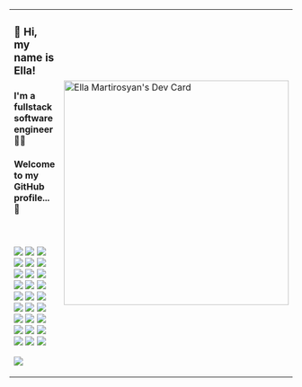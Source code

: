 <table style="width: 100%; border: 0">
  <tr>
    <td style="width: 50%">
      <h3>👋 Hi, my name is Ella!</h2>
      <h4>I'm a fullstack software engineer 👨‍💻</h2>
      <h4>Welcome to my GitHub profile... 👀</h2>
      </br>
      <p>
        <img src="https://img.shields.io/badge/REACT-A81C7D.svg?&style=flat&logo=react&logoColor=white"/>
        <img src="https://img.shields.io/badge/ANGULAR-DD0031.svg?&style=flat&logo=angular&logoColor=white"/>
        <img src="https://img.shields.io/badge/JAVA-007396.svg?&style=flat&logo=java&logoColor=white"/>
        <img src="https://img.shields.io/badge/SPRING-6DB33F.svg?&style=flat&logo=spring&logoColor=white"/>
        <img src="https://img.shields.io/badge/HIBERNATE-121011.svg?&style=flat&logo=red-hat&logoColor=white"/>
        <img src="https://img.shields.io/badge/HTML5-E34F26.svg?&style=flat&logo=html5&logoColor=white"/>
        <img src="https://img.shields.io/badge/CSS3-%231572B6.svg?&style=flat&logo=css3&logoColor=white"/>
        <img src="https://img.shields.io/badge/JAVASCRIPT-323330.svg?&style=flat&logo=javascript&logoColor=%23F7DF1E"/>
        <img src="https://img.shields.io/badge/TYPESCRIPT-%23007ACC.svg?&style=flat&logo=typescript&logoColor=white"/>
        <img src="https://img.shields.io/badge/MOBX-%23121011.svg?&style=flat&logo=mobx&logoColor=white"/>
        <img src="https://img.shields.io/badge/GIT-%23F05033.svg?&style=flat&logo=git&logoColor=white"/>
        <img src="https://img.shields.io/badge/GITHUB-2C2255.svg?&style=flat&logo=github&logoColor=white"/>
        <img src="https://img.shields.io/badge/GITLAB-%23181717.svg?&style=flat&logo=gitlab&logoColor=white"/>
        <img src="https://img.shields.io/badge/DOCKER-2496ED.svg?&style=flat&logo=docker&logoColor=white"/>
        <img src="https://img.shields.io/badge/POSTGRES-%23316192.svg?&style=flat&logo=postgresql&logoColor=white"/>
        <img src="https://img.shields.io/badge/ORACLE-E34F26.svg?&style=flat&logo=oracle&logoColor=white"/>
        <img src="https://img.shields.io/badge/DB2-007396.svg?&style=flat&logo=db2&logoColor=white"/>
        <img src="https://img.shields.io/badge/SQLITE-003B57.svg?&style=flat&logo=sqlite&logoColor=white"/>
        <img src="https://img.shields.io/badge/ANT-A81C7D.svg?&style=flat&logo=apache-ant"/>
        <img src="https://img.shields.io/badge/MAVEN-C71A36.svg?&style=flat&logo=apache-maven"/>
        <img src="https://img.shields.io/badge/REST-02569B.svg?&style=flat&logo=rest&logoColor=white"/>
        <img src="https://img.shields.io/badge/GRAPHQL-E10098.svg?&style=flat&logo=graphql&logoColor=white"/>
        <img src="https://img.shields.io/badge/LINUX-FCC624?style=flat-square&logo=linux&logoColor=black"/>
        <img src="https://img.shields.io/badge/VSCODE-007ACC.svg?&style=flat&logo=visual-studio-code"/>
        <img src="https://img.shields.io/badge/ECLIPSE-2C2255.svg?&style=flat&logo=eclipse"/>
        <img src="https://img.shields.io/badge/INTELLIJ-000000.svg?&style=flat&logo=intellij-idea"/>
        <img src="https://img.shields.io/badge/SCRUM-6DB33F.svg?&style=flat&logo=ddd&logoColor=white"/>
      </p>
      <p>  
        <a href="https://github.com/EllaMartirosyan/github-readme-stats"> 
          <img src="https://github-readme-stats.vercel.app/api?username=EllaMartirosyan&&show_icons=true&theme=radical"/>
        </a>
      </p>
    </td>
    <td style="width: 50%">
      <a href="https://app.daily.dev/ella250"><img src="https://api.daily.dev/devcards/d4b6351eb3b4450d8103959d57fd4f4e.png?r=pjg" width="400" alt="Ella Martirosyan's Dev Card"/></a>
    </td>
  </tr>
</table>
